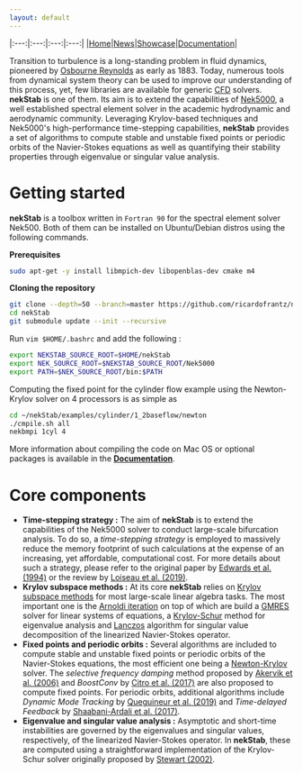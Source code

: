```yaml
---
layout: default
---
```


|:---:|:---:|:---:|:---:|
|[Home](./)|[News]()|[Showcase]()|[Documentation]()|

Transition to turbulence is a long-standing problem in fluid dynamics, pioneered by [Osbourne Reynolds](https://en.wikipedia.org/wiki/Osborne_Reynolds) as early as 1883.
Today, numerous tools from dynamical system theory can be used to improve our understanding of this process, yet, few libraries are available for generic [CFD](https://en.wikipedia.org/wiki/Computational_fluid_dynamics) solvers.
**nekStab** is one of them.
Its aim is to extend the capabilities of [Nek5000](https://nek5000.mcs.anl.gov/), a well established spectral element solver in the academic hydrodynamic and aerodynamic community.
Leveraging Krylov-based techniques and Nek5000's high-performance time-stepping capabilities, **nekStab** provides a set of algorithms to compute stable and unstable fixed points or periodic orbits of the Navier-Stokes equations as well as quantifying their stability properties through eigenvalue or singular value analysis.

# Getting started

**nekStab** is a toolbox written in `Fortran 90` for the spectral element solver Nek500.
Both of them can be installed on Ubuntu/Debian distros using the following commands.

**Prerequisites**

```bash
sudo apt-get -y install libmpich-dev libopenblas-dev cmake m4
```

**Cloning the repository**

```bash
git clone --depth=50 --branch=master https://github.com/ricardofrantz/nekStab.git
cd nekStab
git submodule update --init --recursive
```

Run `vim $HOME/.bashrc` and add the following :

```bash
export NEKSTAB_SOURCE_ROOT=$HOME/nekStab
export NEK_SOURCE_ROOT=$NEKSTAB_SOURCE_ROOT/Nek5000
export PATH=$NEK_SOURCE_ROOT/bin:$PATH
```

Computing the fixed point for the cylinder flow example using the Newton-Krylov solver on 4 processors is as simple as

```bash
cd ~/nekStab/examples/cylinder/1_2baseflow/newton
./cmpile.sh all
nekbmpi 1cyl 4
```

More information about compiling the code on Mac OS or optional packages is available in the [**Documentation**](https://ricardofrantz.github.io/nekStabDoc/en/master/index.html).

# Core components

- **Time-stepping strategy :** The aim of **nekStab** is to extend the capabilities of the Nek5000 solver to conduct large-scale bifurcation analysis.
To do so, a *time-stepping strategy* is employed to massively reduce the memory footprint of such calculations at the expense of an increasing, yet affordable, computational cost.
For more details about such a strategy, please refer to the original paper by [Edwards et al. (1994)](https://www.sciencedirect.com/science/article/pii/S0021999184710072) or the review by [Loiseau et al. (2019)](https://arxiv.org/pdf/1804.03859.pdf).
- **Krylov subspace methods :** At its core **nekStab** relies on [Krylov subspace methods](https://en.wikipedia.org/wiki/Krylov_subspace) for most large-scale linear algebra tasks.
The most important one is the [Arnoldi iteration](https://en.wikipedia.org/wiki/Arnoldi_iteration) on top of which are build a [GMRES](https://en.wikipedia.org/wiki/Generalized_minimal_residual_method) solver for linear systems of equations, a [Krylov-Schur](404) method for eigenvalue analysis and [Lanczos](https://en.wikipedia.org/wiki/Lanczos_algorithm) algorithm for singular value decomposition of the linearized Navier-Stokes operator.
- **Fixed points and periodic orbits :** Several algorithms are included to compute stable and unstable fixed points or periodic orbits of the Navier-Stokes equations, the most efficient one being a [Newton-Krylov](https://en.wikipedia.org/wiki/Newton%E2%80%93Krylov_method) solver.
The *selective frequency damping* method proposed by [Akervik et al. (2006)](https://www.mech.kth.se/~luca/papers/SFD_PoF.pdf) and *BoostConv* by [Citro et al. (2017)](https://www.sciencedirect.com/science/article/pii/S0021999117303698?casa_token=XtEKhWIYrQAAAAAA:PE_AnCzzNSRfbclSvA5NEtxUsBgQTwh38bH0NG3a9l1NRaDMFYnYqbsZb9Wb_ItjlynZHX7cavEK) are also proposed to compute fixed points.
For periodic orbits, additional algorithms include *Dynamic Mode Tracking* by [Queguineur et al. (2019)](https://aip.scitation.org/doi/abs/10.1063/1.5085474) and *Time-delayed Feedback* by [Shaabani-Ardali et al. (2017)](https://journals.aps.org/prfluids/abstract/10.1103/PhysRevFluids.2.113904).
- **Eigenvalue and singular value analysis :** Asymptotic and short-time instabilities are governed by the eigenvalues and singular values, respectively, of the linearized Navier-Stokes operator.
In **nekStab**, these are computed using a straightforward implementation of the Krylov-Schur solver originally proposed by [Stewart (2002)](https://epubs.siam.org/doi/10.1137/S0895479800371529).
